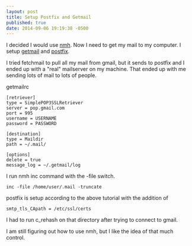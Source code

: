 ```yaml
---
layout: post
title: Setup Postfix and Getmail
published: true
date: 2014-09-06 19:19:38 -0500
---
```


I decided I would use [nmh](https://savannah.nongnu.org/projects/nmh/). Now I need to get my mail to my computer.
I setup [getmail](https://www.linode.com/docs/email/clients/retrieving-email-using-getmail/)
and [postfix](http://souptonuts.sourceforge.net/postfix_tutorial.html).

I tried fetchmail to pull all my mail from gmail, but it sends to postfix and I ended up
with a "real" mailserver on my machine. That ended up with me sending lots of mail
to lots of people.

getmailrc

    [retriever]
    type = SimplePOP3SSLRetriever
    server = pop.gmail.com
    port = 995
    username = USERNAME
    password = PASSWORD

    [destination]
    type = Maildir
    path = ~/.mail/

    [options]
    delete = true
    message_log = ~/.getmail/log


I run nmh inc command with the -file switch.

    inc -file /home/user/.mail -truncate


postfix is setup according to the above tutorial with the addition of

    smtp_tls_CApath = /etc/ssl/certs


I had to run c_rehash on that directory after trying to connect to gmail.

I am still figuring out how to use nmh, but I like the idea of that much control.

